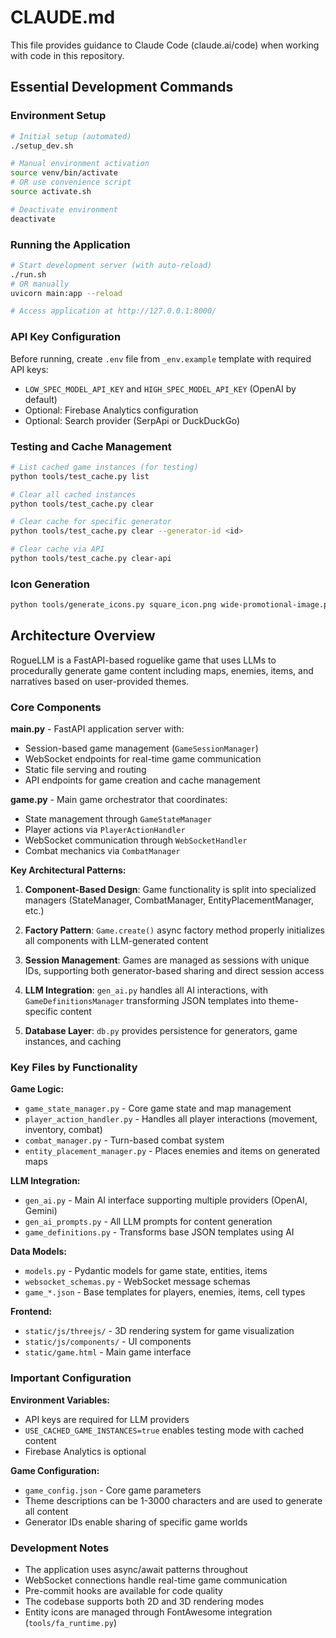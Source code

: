 # CLAUDE.md

This file provides guidance to Claude Code (claude.ai/code) when working with code in this repository.

## Essential Development Commands

### Environment Setup
```bash
# Initial setup (automated)
./setup_dev.sh

# Manual environment activation
source venv/bin/activate
# OR use convenience script
source activate.sh

# Deactivate environment
deactivate
```

### Running the Application
```bash
# Start development server (with auto-reload)
./run.sh
# OR manually
uvicorn main:app --reload

# Access application at http://127.0.0.1:8000/
```

### API Key Configuration
Before running, create `.env` file from `_env.example` template with required API keys:
- `LOW_SPEC_MODEL_API_KEY` and `HIGH_SPEC_MODEL_API_KEY` (OpenAI by default)
- Optional: Firebase Analytics configuration
- Optional: Search provider (SerpApi or DuckDuckGo)

### Testing and Cache Management
```bash
# List cached game instances (for testing)
python tools/test_cache.py list

# Clear all cached instances
python tools/test_cache.py clear

# Clear cache for specific generator
python tools/test_cache.py clear --generator-id <id>

# Clear cache via API
python tools/test_cache.py clear-api
```

### Icon Generation
```bash
python tools/generate_icons.py square_icon.png wide-promotional-image.png
```

## Architecture Overview

RogueLLM is a FastAPI-based roguelike game that uses LLMs to procedurally generate game content including maps, enemies, items, and narratives based on user-provided themes.

### Core Components

**main.py** - FastAPI application server with:
- Session-based game management (`GameSessionManager`)
- WebSocket endpoints for real-time game communication
- Static file serving and routing
- API endpoints for game creation and cache management

**game.py** - Main game orchestrator that coordinates:
- State management through `GameStateManager`
- Player actions via `PlayerActionHandler`
- WebSocket communication through `WebSocketHandler`
- Combat mechanics via `CombatManager`

**Key Architectural Patterns:**

1. **Component-Based Design**: Game functionality is split into specialized managers (StateManager, CombatManager, EntityPlacementManager, etc.)

2. **Factory Pattern**: `Game.create()` async factory method properly initializes all components with LLM-generated content

3. **Session Management**: Games are managed as sessions with unique IDs, supporting both generator-based sharing and direct session access

4. **LLM Integration**: `gen_ai.py` handles all AI interactions, with `GameDefinitionsManager` transforming JSON templates into theme-specific content

5. **Database Layer**: `db.py` provides persistence for generators, game instances, and caching

### Key Files by Functionality

**Game Logic:**
- `game_state_manager.py` - Core game state and map management
- `player_action_handler.py` - Handles all player interactions (movement, inventory, combat)
- `combat_manager.py` - Turn-based combat system
- `entity_placement_manager.py` - Places enemies and items on generated maps

**LLM Integration:**
- `gen_ai.py` - Main AI interface supporting multiple providers (OpenAI, Gemini)
- `gen_ai_prompts.py` - All LLM prompts for content generation
- `game_definitions.py` - Transforms base JSON templates using AI

**Data Models:**
- `models.py` - Pydantic models for game state, entities, items
- `websocket_schemas.py` - WebSocket message schemas
- `game_*.json` - Base templates for players, enemies, items, cell types

**Frontend:**
- `static/js/threejs/` - 3D rendering system for game visualization
- `static/js/components/` - UI components
- `static/game.html` - Main game interface

### Important Configuration

**Environment Variables:**
- API keys are required for LLM providers
- `USE_CACHED_GAME_INSTANCES=true` enables testing mode with cached content
- Firebase Analytics is optional

**Game Configuration:**
- `game_config.json` - Core game parameters
- Theme descriptions can be 1-3000 characters and are used to generate all content
- Generator IDs enable sharing of specific game worlds

### Development Notes

- The application uses async/await patterns throughout
- WebSocket connections handle real-time game communication
- Pre-commit hooks are available for code quality
- The codebase supports both 2D and 3D rendering modes
- Entity icons are managed through FontAwesome integration (`tools/fa_runtime.py`)